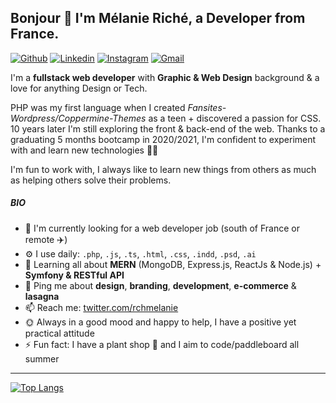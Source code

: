 ## Bonjour 👋 I'm Mélanie Riché, a Developer from France.

[![Github](https://img.shields.io/badge/-Github-000?style=flat&logo=Github&logoColor=white)](https://github.com/melanieriche)
[![Linkedin](https://img.shields.io/badge/-LinkedIn-blue?style=flat&logo=Linkedin&logoColor=white)](https://www.linkedin.com/in/melanieriche//)
[![Instagram](https://img.shields.io/badge/-Instagram-c13584?style=flat&labelColor=c13584&logo=instagram&logoColor=white)](https://www.instagram.com/rchmelanie/)
[![Gmail](https://img.shields.io/badge/-Gmail-c14438?style=flat&logo=Gmail&logoColor=white)](mailto:contact.mriche@gmail.com)

I'm a **fullstack web developer** with **Graphic & Web Design** background & a love for anything Design or Tech. 

PHP was my first language when I created *Fansites-Wordpress/Coppermine-Themes* as a teen + discovered a passion for CSS.
10 years later I'm still exploring the front & back-end of the web. Thanks to a graduating 5 months bootcamp in 2020/2021, I'm confident to experiment with and learn new technologies 👩‍💻

I'm fun to work with, I always like to learn new things from others as much as helping others solve their problems. 
 
##### BIO

- 🚀 I'm currently looking for a web developer job (south of France or remote ✈️)
- ⚙️ I use daily: `.php`, `.js`, `.ts`, `.html`, `.css`, `.indd`, `.psd`, `.ai` 
- 🌱 Learning all about **MERN** (MongoDB, Express.js, ReactJs & Node.js) + **Symfony & RESTful API**
- 💬 Ping me about **design**, **branding**, **development**, **e-commerce** & **lasagna**
- 📫 Reach me: [twitter.com/rchmelanie](https://twitter.com/rchmelanie)
- 🌞 Always in a good mood and happy to help, I have a positive yet practical attitude
- ⚡️ Fun fact: I have a plant shop 🌱 and I aim to code/paddleboard all summer 

---
[![Top Langs](https://github-readme-stats.vercel.app/api/top-langs/?username=melanieriche&layout=compact)](https://github.com/melanieriche/github-readme-stats)
